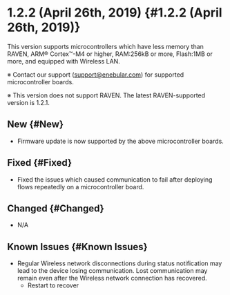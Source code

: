 # 1.2.2 (April 26th, 2019) {#1.2.2 (April 26th, 2019)}

This version supports microcontrollers which have less memory than RAVEN, ARM® Cortex™-M4 or higher, RAM:256kB or more, Flash:1MB or more, and equipped with Wireless LAN.

※ Contact our support (support@enebular.com) for supported microcontroller boards.

※ This version does not support RAVEN. The latest RAVEN-supported version is 1.2.1.

## New {#New}

* Firmware update is now supported by the above microcontroller boards.

## Fixed {#Fixed}

* Fixed the issues which caused communication to fail after deploying flows repeatedly on a microcontroller board.

## Changed {#Changed}

* N/A

## Known Issues {#Known Issues}

* Regular Wireless network disconnections during status notification may lead to the device losing communication. Lost communication may remain even after the Wireless network connection has recovered.
    * Restart to recover
